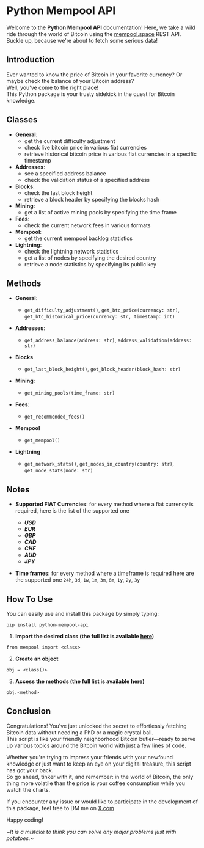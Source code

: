 # Python Mempool API

Welcome to the **Python Mempool API** documentation!  Here, we take a wild ride through the world of Bitcoin using the [mempool.space](https://mempool.space/) REST API.  
Buckle up, because we're about to fetch some serious data!

## Introduction

Ever wanted to know the price of Bitcoin in your favorite currency? Or maybe check the balance of your Bitcoin address?  
Well, you've come to the right place!  
This Python package is your trusty sidekick in the quest for Bitcoin knowledge.

## Classes

- **General**:
    - get the current difficulty adjustment
    - check live bitcoin price in various fiat currencies
    - retrieve historical bitcoin price in various fiat currencies in a specific timestamp
- **Addresses**:
    - see a specified address balance
    - check the validation status of a specified address
- **Blocks**:
    - check the last block height
    - retrieve a block header by specifying the blocks hash
- **Mining**:
    - get a list of active mining pools by specifying the time frame
- **Fees**:
    - check the current network fees in various formats
- **Mempool**:
    - get the current mempool backlog statistics
- **Lightning**:
    - check the lightning network statistics
    - get a list of nodes by specifying the desired country
    - retrieve a node statistics by specifying its public key

## Methods

- **General**:
    - `get_difficulty_adjustment()`, `get_btc_price(currency: str)`, `get_btc_historical_price(currency: str, timestamp: int)`

- **Addresses**:
    - `get_address_balance(address: str)`, `address_validation(address: str)`

- **Blocks**
    - `get_last_block_height()`, `get_block_header(block_hash: str)`

- **Mining**:
    - `get_mining_pools(time_frame: str)`

- **Fees**:
    - `get_recommended_fees()`

- **Mempool**
    - `get_mempool()`

- **Lightning**
    - `get_network_stats()`, `get_nodes_in_country(country: str)`, `get_node_stats(node: str)`

## Notes

- **Supported FIAT Currencies**: for every method where a fiat currency is required, here is the list of the supported one
    - ***USD***
    - ***EUR***
    - ***GBP***
    - ***CAD***
    - ***CHF***
    - ***AUD***
    - ***JPY***

- **Time frames**: for every method where a timeframe is required here are the supported one `24h`, `3d`, `1w`, `1m`, `3m`, `6m`, `1y`, `2y`, `3y`

## How To Use

You can easily use and install this package by simply typing:

```
pip install python-mempool-api
```

1. **Import the desired class (the full list is available [here](#classes))**

```
from mempool import <class>
```

2. **Create an object**

```
obj = <class()>
```

3. **Access the methods (the full list is available [here](#methods))**

```
obj.<method>
```


## Conclusion

Congratulations! You've just unlocked the secret to effortlessly fetching Bitcoin data without needing a PhD or a magic crystal ball.  
This script is like your friendly neighborhood Bitcoin butler—ready to serve up various topics around the Bitcoin world with just a few lines of code.

Whether you're trying to impress your friends with your newfound knowledge or just want to keep an eye on your digital treasure, this script has got your back.  
So go ahead, tinker with it, and remember: in the world of Bitcoin, the only thing more volatile than the price is your coffee consumption while you watch the charts.

If you encounter any issue or would like to participate in the development of this package, feel free to DM me on [X.com](https://x.com/k0g1t0?s=11)

Happy coding!

~*It is a mistake to think you can solve any major problems just with potatoes.*~
